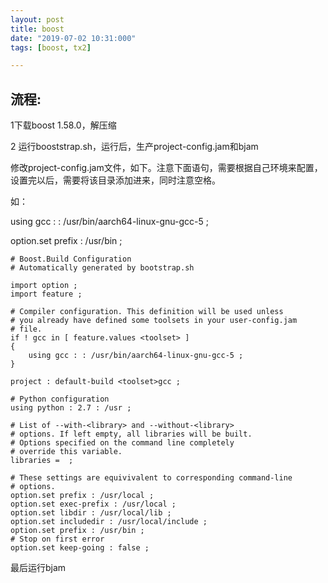 ```yaml
---
layout: post
title: boost
date: "2019-07-02 10:31:000"
tags: [boost, tx2]

---
```


## 流程:

1下载boost 1.58.0，解压缩



 2 运行booststrap.sh，运行后，生产project-config.jam和bjam

修改project-config.jam文件，如下。注意下面语句，需要根据自己环境来配置，设置完以后，需要将该目录添加进来，同时注意空格。

如：

using gcc : : /usr/bin/aarch64-linux-gnu-gcc-5 ;

option.set prefix : /usr/bin ;

```
# Boost.Build Configuration
# Automatically generated by bootstrap.sh

import option ;
import feature ;

# Compiler configuration. This definition will be used unless
# you already have defined some toolsets in your user-config.jam
# file.
if ! gcc in [ feature.values <toolset> ]
{
    using gcc : : /usr/bin/aarch64-linux-gnu-gcc-5 ;
}

project : default-build <toolset>gcc ;

# Python configuration
using python : 2.7 : /usr ;

# List of --with-<library> and --without-<library>
# options. If left empty, all libraries will be built.
# Options specified on the command line completely
# override this variable.
libraries =  ;

# These settings are equivivalent to corresponding command-line
# options.
option.set prefix : /usr/local ;
option.set exec-prefix : /usr/local ;
option.set libdir : /usr/local/lib ;
option.set includedir : /usr/local/include ;
option.set prefix : /usr/bin ;
# Stop on first error
option.set keep-going : false ;

```



最后运行bjam